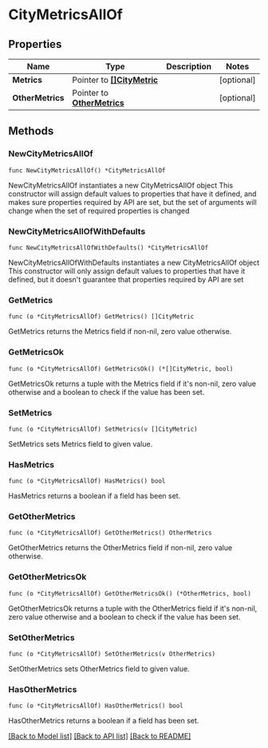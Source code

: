 # CityMetricsAllOf

## Properties

Name | Type | Description | Notes
------------ | ------------- | ------------- | -------------
**Metrics** | Pointer to [**[]CityMetric**](CityMetric.md) |  | [optional] 
**OtherMetrics** | Pointer to [**OtherMetrics**](OtherMetrics.md) |  | [optional] 

## Methods

### NewCityMetricsAllOf

`func NewCityMetricsAllOf() *CityMetricsAllOf`

NewCityMetricsAllOf instantiates a new CityMetricsAllOf object
This constructor will assign default values to properties that have it defined,
and makes sure properties required by API are set, but the set of arguments
will change when the set of required properties is changed

### NewCityMetricsAllOfWithDefaults

`func NewCityMetricsAllOfWithDefaults() *CityMetricsAllOf`

NewCityMetricsAllOfWithDefaults instantiates a new CityMetricsAllOf object
This constructor will only assign default values to properties that have it defined,
but it doesn't guarantee that properties required by API are set

### GetMetrics

`func (o *CityMetricsAllOf) GetMetrics() []CityMetric`

GetMetrics returns the Metrics field if non-nil, zero value otherwise.

### GetMetricsOk

`func (o *CityMetricsAllOf) GetMetricsOk() (*[]CityMetric, bool)`

GetMetricsOk returns a tuple with the Metrics field if it's non-nil, zero value otherwise
and a boolean to check if the value has been set.

### SetMetrics

`func (o *CityMetricsAllOf) SetMetrics(v []CityMetric)`

SetMetrics sets Metrics field to given value.

### HasMetrics

`func (o *CityMetricsAllOf) HasMetrics() bool`

HasMetrics returns a boolean if a field has been set.

### GetOtherMetrics

`func (o *CityMetricsAllOf) GetOtherMetrics() OtherMetrics`

GetOtherMetrics returns the OtherMetrics field if non-nil, zero value otherwise.

### GetOtherMetricsOk

`func (o *CityMetricsAllOf) GetOtherMetricsOk() (*OtherMetrics, bool)`

GetOtherMetricsOk returns a tuple with the OtherMetrics field if it's non-nil, zero value otherwise
and a boolean to check if the value has been set.

### SetOtherMetrics

`func (o *CityMetricsAllOf) SetOtherMetrics(v OtherMetrics)`

SetOtherMetrics sets OtherMetrics field to given value.

### HasOtherMetrics

`func (o *CityMetricsAllOf) HasOtherMetrics() bool`

HasOtherMetrics returns a boolean if a field has been set.


[[Back to Model list]](../README.md#documentation-for-models) [[Back to API list]](../README.md#documentation-for-api-endpoints) [[Back to README]](../README.md)



